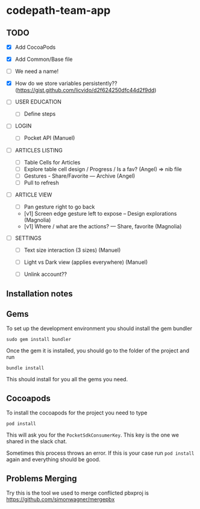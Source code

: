 # codepath-team-app

## TODO

- [x] Add CocoaPods
- [x] Add Common/Base file
- [ ] We need a name!
- [x] How do we store variables persistently?? (https://gist.github.com/licvido/d2f624250dfc44d2f9dd)

- [ ] USER EDUCATION
  - [ ] Define steps

- [ ] LOGIN
  - [ ] Pocket API (Manuel)

- [ ] ARTICLES LISTING
  - [ ] Table Cells for Articles
  - [ ] Explore table cell design / Progress / Is a fav? (Angel) => nib file
  - [ ] Gestures - Share/Favorite — Archive (Angel)
  - [ ] Pull to refresh

- [ ] ARTICLE VIEW 
  - [ ] Pan gesture right to go back
  - [v1] Screen edge gesture left to expose – Design explorations (Magnolia)
  - [v1] Where / what are the actions? — Share, favorite (Magnolia)
 
- [ ] SETTINGS
  - [ ] Text size interaction (3 sizes) (Manuel)
  - [ ] Light vs Dark view (applies everywhere) (Manuel)
  - [ ] Unlink account??


## Installation notes

## Gems

To set up the development environment you should install the gem bundler

`sudo gem install bundler`

Once the gem it is installed, you should go to the folder of the project and run

`bundle install`

This should install for you all the gems you need.

## Cocoapods

To install the cocoapods for the project you need to type

`pod install`

This will ask you for the `PocketSdkConsumerKey`. This key is the one we shared in the slack chat.

Sometimes this process throws an error. If this is your case run `pod install` again and everything should be good.

## Problems Merging 

Try this is the tool we used to merge conflicted pbxproj is https://github.com/simonwagner/mergepbx